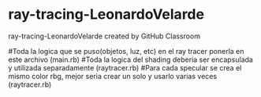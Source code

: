 # ray-tracing-LeonardoVelarde
ray-tracing-LeonardoVelarde created by GitHub Classroom

#Toda la logica que se puso(objetos, luz, etc) en el ray tracer ponerla en este archivo (main.rb)
#Toda la logica del shading deberia ser encapsulada y utilizada separadamente (raytracer.rb)
#Para cada specular se crea el mismo color rbg, mejor seria crear un solo y usarlo varias veces (raytracer.rb)
